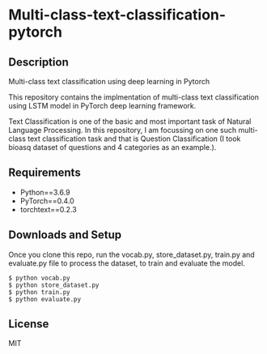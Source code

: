 # Multi-class-text-classification-pytorch
## Description
Multi-class text classification using deep learning in Pytorch

This repository contains the implmentation of multi-class text classification using LSTM model in PyTorch deep learning framework. 

Text Classification is one of the basic and most important task of Natural Language Processing. In this repository, I am focussing on one such multi-class text classification task and that is Question Classification (I took bioasq dataset of questions and 4 categories as an example.). 

## Requirements
  * Python==3.6.9
  * PyTorch==0.4.0
  * torchtext==0.2.3

## Downloads and Setup
Once you clone this repo, run the vocab.py, store_dataset.py, train.py and evaluate.py file to process the dataset, to train and evaluate the model.
```shell
$ python vocab.py
$ python store_dataset.py
$ python train.py
$ python evaluate.py
```

## License
MIT

